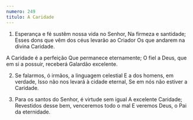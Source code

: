 ```yaml
---
numero: 249
titulo: A Caridade
---
```

1. Esperança e fé sustêm nossa vida no Senhor,
Na firmeza e santidade;
Esses dons que vêm dos céus levarão ao Criador
Os que andarem na divina Caridade.

A Caridade é a perfeição
Que permanece eternamente;
O fiel a Deus, que em si a possuir, receberá
Galardão excelente.

2. Se falarmos, ó irmãos, a linguagem celestial
E a dos homens, em verdade,
Isso não nos levará à cidade eternal,
Se em nós não estiver a Caridade.

3. Para os santos do Senhor, é virtude sem igual
A excelente Caridade;
Revestidos desse bem, venceremos todo o mal
E veremos Deus, o Pai da eternidade.
